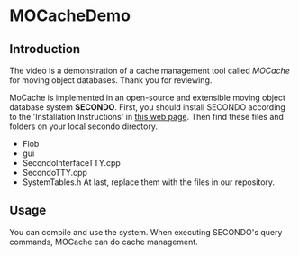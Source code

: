 # MOCacheDemo
## Introduction
The video is a demonstration of a cache management tool called *MOCache* for moving object databases.
Thank you for reviewing.

MoCache is implemented in an open-source and extensible moving object database system **SECONDO**. First, you should install SECONDO according to the 'Installation Instructions' in [this web page](https://secondo-database.github.io/). Then find these files and folders on your local secondo directory.
+ Flob
+ gui
+ SecondoInterfaceTTY.cpp
+ SecondoTTY.cpp
+ SystemTables.h
At last, replace them with the files in our repository.

## Usage
You can compile and use the system. When executing SECONDO's query commands,  MOCache can do cache management. 
